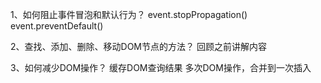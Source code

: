 1、如何阻止事件冒泡和默认行为？
event.stopPropagation()
event.preventDefault()

2、查找、添加、删除、移动DOM节点的方法？
回顾之前讲解内容

3、如何减少DOM操作？
缓存DOM查询结果
多次DOM操作，合并到一次插入